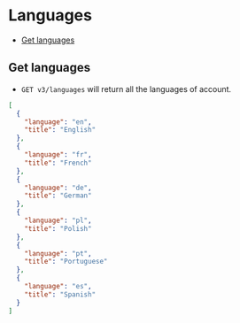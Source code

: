 Languages
====================

* [Get languages](#get-languages)

Get languages
----------------

* `GET v3/languages` will return all the languages of account.

```json
[
  {
    "language": "en",
    "title": "English"
  },
  {
    "language": "fr",
    "title": "French"
  },
  {
    "language": "de",
    "title": "German"
  },
  {
    "language": "pl",
    "title": "Polish"
  },
  {
    "language": "pt",
    "title": "Portuguese"
  },
  {
    "language": "es",
    "title": "Spanish"
  }
]
```